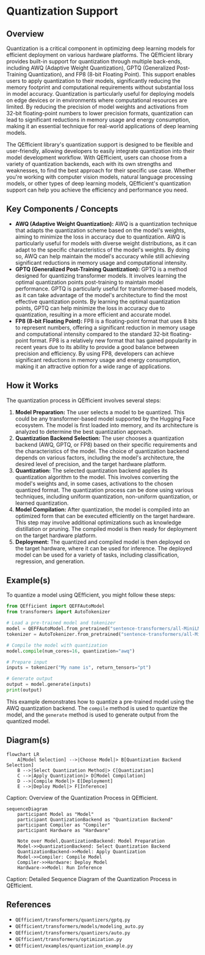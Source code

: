 # Quantization Support
## Overview
Quantization is a critical component in optimizing deep learning models for efficient deployment on various hardware platforms. The QEfficient library provides built-in support for quantization through multiple back-ends, including AWQ (Adaptive Weight Quantization), GPTQ (Generalized Post-Training Quantization), and FP8 (8-bit Floating Point). This support enables users to apply quantization to their models, significantly reducing the memory footprint and computational requirements without substantial loss in model accuracy. Quantization is particularly useful for deploying models on edge devices or in environments where computational resources are limited. By reducing the precision of model weights and activations from 32-bit floating-point numbers to lower precision formats, quantization can lead to significant reductions in memory usage and energy consumption, making it an essential technique for real-world applications of deep learning models.

The QEfficient library's quantization support is designed to be flexible and user-friendly, allowing developers to easily integrate quantization into their model development workflow. With QEfficient, users can choose from a variety of quantization backends, each with its own strengths and weaknesses, to find the best approach for their specific use case. Whether you're working with computer vision models, natural language processing models, or other types of deep learning models, QEfficient's quantization support can help you achieve the efficiency and performance you need.

## Key Components / Concepts
- **AWQ (Adaptive Weight Quantization):** AWQ is a quantization technique that adapts the quantization scheme based on the model's weights, aiming to minimize the loss in accuracy due to quantization. AWQ is particularly useful for models with diverse weight distributions, as it can adapt to the specific characteristics of the model's weights. By doing so, AWQ can help maintain the model's accuracy while still achieving significant reductions in memory usage and computational intensity.
- **GPTQ (Generalized Post-Training Quantization):** GPTQ is a method designed for quantizing transformer models. It involves learning the optimal quantization points post-training to maintain model performance. GPTQ is particularly useful for transformer-based models, as it can take advantage of the model's architecture to find the most effective quantization points. By learning the optimal quantization points, GPTQ can help minimize the loss in accuracy due to quantization, resulting in a more efficient and accurate model.
- **FP8 (8-bit Floating Point):** FP8 is a floating-point format that uses 8 bits to represent numbers, offering a significant reduction in memory usage and computational intensity compared to the standard 32-bit floating-point format. FP8 is a relatively new format that has gained popularity in recent years due to its ability to provide a good balance between precision and efficiency. By using FP8, developers can achieve significant reductions in memory usage and energy consumption, making it an attractive option for a wide range of applications.

## How it Works
The quantization process in QEfficient involves several steps:
1. **Model Preparation:** The user selects a model to be quantized. This could be any transformer-based model supported by the Hugging Face ecosystem. The model is first loaded into memory, and its architecture is analyzed to determine the best quantization approach.
2. **Quantization Backend Selection:** The user chooses a quantization backend (AWQ, GPTQ, or FP8) based on their specific requirements and the characteristics of the model. The choice of quantization backend depends on various factors, including the model's architecture, the desired level of precision, and the target hardware platform.
3. **Quantization:** The selected quantization backend applies its quantization algorithm to the model. This involves converting the model's weights and, in some cases, activations to the chosen quantized format. The quantization process can be done using various techniques, including uniform quantization, non-uniform quantization, or learned quantization.
4. **Model Compilation:** After quantization, the model is compiled into an optimized form that can be executed efficiently on the target hardware. This step may involve additional optimizations such as knowledge distillation or pruning. The compiled model is then ready for deployment on the target hardware platform.
5. **Deployment:** The quantized and compiled model is then deployed on the target hardware, where it can be used for inference. The deployed model can be used for a variety of tasks, including classification, regression, and generation.

## Example(s)
To quantize a model using QEfficient, you might follow these steps:
```python
from QEfficient import QEFFAutoModel
from transformers import AutoTokenizer

# Load a pre-trained model and tokenizer
model = QEFFAutoModel.from_pretrained("sentence-transformers/all-MiniLM-L6-v2", pooling="mean")
tokenizer = AutoTokenizer.from_pretrained("sentence-transformers/all-MiniLM-L6-v2")

# Compile the model with quantization
model.compile(num_cores=16, quantization="awq")

# Prepare input
inputs = tokenizer("My name is", return_tensors="pt")

# Generate output
output = model.generate(inputs)
print(output)
```
This example demonstrates how to quantize a pre-trained model using the AWQ quantization backend. The `compile` method is used to quantize the model, and the `generate` method is used to generate output from the quantized model.

## Diagram(s)
```mermaid
flowchart LR
    A[Model Selection] -->|Choose Model|> B[Quantization Backend Selection]
    B -->|Select Quantization Method|> C[Quantization]
    C -->|Apply Quantization|> D[Model Compilation]
    D -->|Compile Model|> E[Deployment]
    E -->|Deploy Model|> F[Inference]
```
Caption: Overview of the Quantization Process in QEfficient.

```mermaid
sequenceDiagram
    participant Model as "Model"
    participant QuantizationBackend as "Quantization Backend"
    participant Compiler as "Compiler"
    participant Hardware as "Hardware"

    Note over Model,QuantizationBackend: Model Preparation
    Model->>QuantizationBackend: Select Quantization Backend
    QuantizationBackend->>Model: Apply Quantization
    Model->>Compiler: Compile Model
    Compiler->>Hardware: Deploy Model
    Hardware->>Model: Run Inference
```
Caption: Detailed Sequence Diagram of the Quantization Process in QEfficient.

## References
- `QEfficient/transformers/quantizers/gptq.py`
- `QEfficient/transformers/models/modeling_auto.py`
- `QEfficient/transformers/quantizers/auto.py`
- `QEfficient/transformers/optimization.py`
- `QEfficient/examples/quantization_example.py`